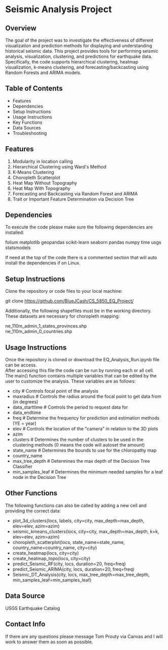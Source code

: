 # Seismic Analysis Project

## Overview
The goal of the project was to investigate the effectiveness of different visualization and prediction methods for displaying and understanding historical seismic data. This project provides tools for performing seismic analysis, visualization, clustering, and predictions for earthquake data. Specifically, the code supports hierarchical clustering, heatmap visualization, k-means clustering, and forecasting/backcasting using Random Forests and ARIMA models. 

## Table of Contents

* Features
* Dependencies
* Setup Instructions
* Usage Instructions
* Key Functions
* Data Sources
* Troubleshooting

## Features

1. Modularity in location calling
2. Hierarchical Clustering using Ward's Method
3. K-Means Clustering
4. Choropleth Scatterplot
5. Heat Map Without Topography
6. Heat Map With Topography
7. Forecasting and Backcasting via Random Forest and ARIMA
8. Trait or Important Feature Determination via Decision Tree

## Dependencies

To execute the code please make sure the following dependencies are installed:

folium
matplotlib
geopandas
scikit-learn
seaborn
pandas
numpy
time
usgs
statsmodels

If need at the top of the code there is a commented section that will auto install the dependencies if on Linux.

## Setup Instructions

Clone the repository or code files to your local machine:

git clone https://github.com/BlueJCash/CS_5850_EQ_Project/

Additionally, the following shapefiles must be in the working directory. These datasets are necessary for choropleth mapping:

ne_110m_admin_1_states_provinces.shp  
ne_110m_admin_0_countries.shp  

## Usage Instructions

Once the repository is cloned or download the EQ_Analysis_Run.ipynb file can be access.  
After accessing this file the code can be run by running each or all cell.  
The main() function contains multiple variables that can be edited by the user to customize the analysis.
These variables are as follows:
* city # Controls focal point of the analysis
* maxradius # Controls the radius around the focal point to get data from (in degrees)
* data_starttime # Controls the period to request data for                      
* data_endtime
* freq # Determine the frequency for prediction and estimation methods (YE = year)
* elev # Controls the location of the "camera" in relation to the 3D plots
* azim
* clusters # Determines the number of clusters to be used in the clustering methods (0 means the code will autoset the amount)
* state_name # Determines the bounds to use for the chloropathy map
* country_name
* max_tree_depth # Determines the max depth of the Decision Tree Classifier
* min_samples_leaf # Determines the minimum needed samples for a leaf node in the Decision Tree

## Other Functions

The following functions can also be called by adding a new cell and providing the correct data:

* plot_3d_clusters(locs, labels, city=city, max_depth=max_depth, elev=elev, azim=azim)
* seismic_kmeans_clusters(locs, city=city, max_depth=max_depth, k=k, elev=elev, azim=azim)
* choropleth_scatterplot(locs, state_name=state_name, country_name=country_name, city=city)
* create_heatmap(locs, city=city)
* create_heatmap_topo(locs, city=city)
* predict_Seismic_RF(city, locs, duration=20, freq=freq)
* predict_Seismic_ARIMA(city, locs, duration=20, freq=freq)
* Seismic_DT_Analysis(city, locs, max_tree_depth=max_tree_depth,  min_samples_leaf=min_samples_leaf)

## Data Source

USGS Earthquake Catalog

## Contact Info

If there are any questions please message Tom Prouty via Canvas and I will work to answer them as soon as possible.

